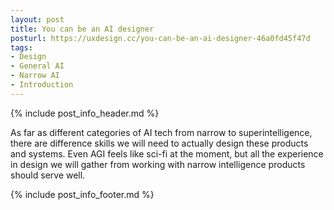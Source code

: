 ```yaml
---
layout: post
title: You can be an AI designer
posturl: https://uxdesign.cc/you-can-be-an-ai-designer-46a0fd45f47d
tags:
- Design
- General AI
- Narrow AI
- Introduction
---
```


{% include post_info_header.md %}

As far as different categories of AI tech from narrow to superintelligence, there are difference skills we will need to actually design these products and systems. Even AGI feels like sci-fi at the moment, but all the experience in design we will gather from working with narrow intelligence products should serve well.

{% include post_info_footer.md %}

